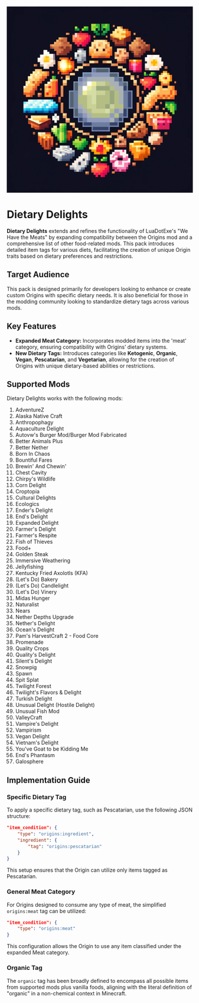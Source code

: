 <p align="center">
  <img src="https://raw.githubusercontent.com/0vergrown/Origins-Dietary-Delights/main/pack.png" alt="Dietary Delights cover"/>
</p>

# Dietary Delights
**Dietary Delights** extends and refines the functionality of LuaDotExe's "We Have the Meats" by expanding compatibility between the Origins mod and a comprehensive list of other food-related mods. This pack introduces detailed item tags for various diets, facilitating the creation of unique Origin traits based on dietary preferences and restrictions.
## Target Audience
This pack is designed primarily for developers looking to enhance or create custom Origins with specific dietary needs. It is also beneficial for those in the modding community looking to standardize dietary tags across various mods.
## Key Features
- **Expanded Meat Category:** Incorporates modded items into the 'meat' category, ensuring compatibility with Origins’ dietary systems.
- **New Dietary Tags:** Introduces categories like **Ketogenic**, **Organic**, **Vegan**, **Pescatarian**, and **Vegetarian**, allowing for the creation of Origins with unique dietary-based abilities or restrictions.
## Supported Mods
Dietary Delights works with the following mods:

01. AdventureZ
02. Alaska Native Craft
03. Anthropophagy
04. Aquaculture Delight
05. Autovw's Burger Mod/Burger Mod Fabricated  
06. Better Animals Plus  
07. Better Nether  
08. Born In Chaos  
09. Bountiful Fares  
10. Brewin' And Chewin'  
11. Chest Cavity  
12. Chirpy's Wildlife  
13. Corn Delight  
14. Croptopia  
15. Cultural Delights  
16. Ecologics  
17. Ender's Delight  
18. End's Delight  
19. Expanded Delight  
20. Farmer's Delight  
21. Farmer's Respite  
22. Fish of Thieves  
23. Food+  
24. Golden Steak  
25. Immersive Weathering  
26. Jellyfishing  
27. Kentucky Fried Axolotls (KFA)  
28. (Let's Do) Bakery  
29. (Let's Do) Candlelight  
30. (Let's Do) Vinery  
31. Midas Hunger  
32. Naturalist  
33. Nears  
34. Nether Depths Upgrade  
35. Nether's Delight  
36. Ocean's Delight  
37. Pam's HarvestCraft 2 - Food Core  
38. Promenade  
39. Quality Crops  
40. Quality's Delight  
41. Silent's Delight  
42. Snowpig  
43. Spawn  
44. Spit Splat  
45. Twilight Forest  
46. Twilight's Flavors & Delight  
47. Turkish Delight  
48. Unusual Delight (Hostile Delight)  
49. Unusual Fish Mod  
50. ValleyCraft  
51. Vampire's Delight  
52. Vampirism  
53. Vegan Delight  
54. Vietnam's Delight  
55. You've Goat to be Kidding Me
56. End's Phantasm
57. Galosphere
## Implementation Guide
### Specific Dietary Tag
To apply a specific dietary tag, such as Pescatarian, use the following JSON structure:
```json
"item_condition": {
    "type": "origins:ingredient",
    "ingredient": {
        "tag": "origins:pescatarian"
    }
}
```
This setup ensures that the Origin can utilize only items tagged as Pescatarian.
### General Meat Category
For Origins designed to consume any type of meat, the simplified `origins:meat` tag can be utilized:
```json
"item_condition": {
    "type": "origins:meat"
}
```
This configuration allows the Origin to use any item classified under the expanded Meat category.
### Organic Tag
The `organic` tag has been broadly defined to encompass all possible items from supported mods plus vanilla foods, aligning with the literal definition of "organic" in a non-chemical context in Minecraft.

